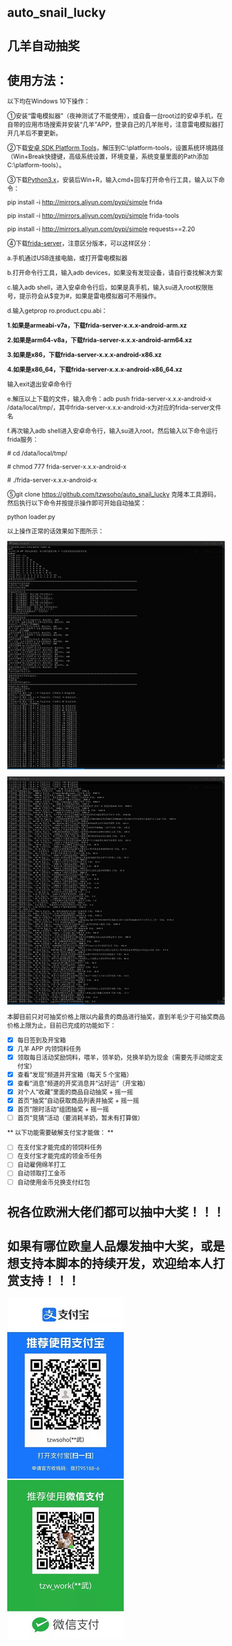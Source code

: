# auto_snail_lucky
# 几羊自动抽奖

# 使用方法：
以下均在Windows 10下操作：

①安装“雷电模拟器”（夜神测试了不能使用），或自备一台root过的安卓手机，在自带的应用市场搜索并安装“几羊”APP，登录自己的几羊账号，注意雷电模拟器打开几羊后不要更新。

②下载[安卓 SDK Platform Tools](https://developer.android.google.cn/studio/releases/platform-tools)，解压到C:\platform-tools，设置系统环境路径（Win+Break快捷键，高级系统设置，环境变量，系统变量里面的Path添加C:\platform-tools）。

③下载[Python3.x](https://www.python.org/downloads/)，安装后Win+R，输入cmd+回车打开命令行工具，输入以下命令：

pip install -i http://mirrors.aliyun.com/pypi/simple frida

pip install -i http://mirrors.aliyun.com/pypi/simple frida-tools

pip install -i http://mirrors.aliyun.com/pypi/simple requests==2.20

④下载[frida-server](https://github.com/frida/frida/releases/)，注意区分版本，可以这样区分：

a.手机通过USB连接电脑，或打开雷电模拟器

b.打开命令行工具，输入adb devices，如果没有发现设备，请自行查找解决方案

c.输入adb shell，进入安卓命令行后，如果是真手机，输入su进入root权限账号，提示符会从$变为#，如果是雷电模拟器可不用操作。

d.输入getprop ro.product.cpu.abi：

**1.如果是armeabi-v7a，下载frida-server-x.x.x-android-arm.xz**
  
**2.如果是arm64-v8a，下载frida-server-x.x.x-android-arm64.xz**
  
**3.如果是x86，下载frida-server-x.x.x-android-x86.xz**
  
**4.如果是x86_64，下载frida-server-x.x.x-android-x86_64.xz**
  
  输入exit退出安卓命令行
  
e.解压以上下载的文件，输入命令：adb push frida-server-x.x.x-android-x /data/local/tmp/，其中frida-server-x.x.x-android-x为对应的frida-server文件名

f.再次输入adb shell进入安卓命令行，输入su进入root，然后输入以下命令运行frida服务：

\# cd /data/local/tmp/

\# chmod 777 frida-server-x.x.x-android-x

\# ./frida-server-x.x.x-android-x

⑤git clone https://github.com/tzwsoho/auto_snail_lucky 克隆本工具源码，然后执行以下命令并按提示操作即可开始自动抽奖：

python loader.py


以上操作正常的话效果如下图所示：

![1.png](./img/1.png)

![2.png](./img/2.png)

本脚目前只对可抽奖价格上限以内最贵的商品进行抽奖，直到羊毛少于可抽奖商品价格上限为止，目前已完成的功能如下：

- [x] 每日签到及开宝箱
- [x] 几羊 APP 内领饲料任务
- [x] 领取每日活动奖励饲料，喂羊，领羊奶，兑换羊奶为现金（需要先手动绑定支付宝）
- [x] 查看“发现”频道并开宝箱（每天 5 个宝箱）
- [x] 查看“消息”频道的开奖消息并“沾好运”（开宝箱）
- [x] 对个人“收藏”里面的商品自动抽奖 + 摇一摇
- [x] 首页“抽奖”自动获取商品列表并抽奖 + 摇一摇
- [x] 首页“限时活动”组团抽奖 + 摇一摇
- [ ] 首页“竞猜”活动（要消耗羊奶，暂未有打算做）

** 以下功能需要破解支付宝才能做： **
- [ ] 在支付宝才能完成的领饲料任务
- [ ] 在支付宝才能完成的领金币任务
- [ ] 自动雇佣绵羊打工
- [ ] 自动领取打工金币
- [ ] 自动使用金币兑换支付红包

# 祝各位欧洲大佬们都可以抽中大奖！！！

# 如果有哪位欧皇人品爆发抽中大奖，或是想支持本脚本的持续开发，欢迎给本人打赏支持！！！

![alipay.jpg](./img/alipay.jpg) ![wechat.jpg](./img/wechat.jpg)

